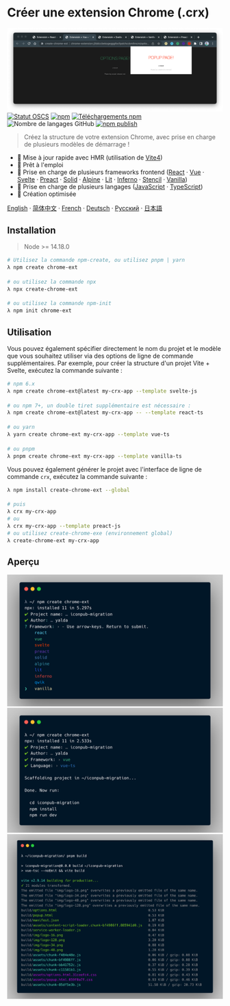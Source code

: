 # Créer une extension Chrome (.crx)

![Aperçu crx](./img/crx-preview.png)
[![Statut OSCS](https://www.oscs1024.com/platform/badge/guocaoyi/create-chrome-ext.svg?size=small)](https://www.oscs1024.com/project/guocaoyi/create-chrome-ext?ref=badge_small)
[![npm](https://img.shields.io/npm/v/create-chrome-ext?logo=npm)](https://www.npmjs.com/package/create-chrome-ext)
[![Téléchargements npm](https://img.shields.io/npm/dw/create-chrome-ext)](https://www.npmjs.com/package/create-chrome-ext)
![Nombre de langages GitHub](https://img.shields.io/github/languages/count/guocaoyi/create-chrome-ext)
[![npm publish](https://github.com/guocaoyi/create-chrome-ext/actions/workflows/npm-publish.yml/badge.svg)](https://github.com/guocaoyi/create-chrome-ext/actions/workflows/npm-publish.yml)

> Créez la structure de votre extension Chrome, avec prise en charge de plusieurs modèles de démarrage !

- 🚀 Mise à jour rapide avec HMR (utilisation de [Vite4](https://vitejs.dev))
- 🥡 Prêt à l'emploi
- 🌈 Prise en charge de plusieurs frameworks frontend ([React](https://reactjs.org) · [Vue](https://vuejs.org) · [Svelte](https://svelte.dev) · [Preact](https://preactjs.com) · [Solid](https://www.solidjs.com) · [Alpine](https://alpinejs.dev) · [Lit](https://lit.dev) · [Inferno](https://www.infernojs.org) · [Stencil](https://stenciljs.com) · [Vanilla](http://vanilla-js.com))
- 🥢 Prise en charge de plusieurs langages ([JavaScript](https://www.javascript.com/) · [TypeScript](https://www.typescriptlang.org/))
- 🧶 Création optimisée

[English](./README.md) · [简体中文](./docs/README.zh-CN.md) · [French](./docs/README.fr-FR.md) · [Deutsch](./docs/README.de-DE.md) · [Русский](./docs/README.ja-JP.md) · [日本語](./docs/README.ja-JP.md)

## Installation

> Node >= 14.18.0

```bash
# Utilisez la commande npm-create, ou utilisez pnpm | yarn
λ npm create chrome-ext

# ou utilisez la commande npx
λ npx create-chrome-ext

# ou utilisez la commande npm-init
λ npm init chrome-ext
```

## Utilisation

Vous pouvez également spécifier directement le nom du projet et le modèle que vous souhaitez utiliser via des options de ligne de commande supplémentaires. Par exemple, pour créer la structure d'un projet Vite + Svelte, exécutez la commande suivante :

```bash
# npm 6.x
λ npm create chrome-ext@latest my-crx-app --template svelte-js

# ou npm 7+, un double tiret supplémentaire est nécessaire :
λ npm create chrome-ext@latest my-crx-app -- --template react-ts

# ou yarn
λ yarn create chrome-ext my-crx-app --template vue-ts

# ou pnpm
λ pnpm create chrome-ext my-crx-app --template vanilla-ts
```

Vous pouvez également générer le projet avec l'interface de ligne de commande `crx`, exécutez la commande suivante :

```bash
λ npm install create-chrome-ext --global

# puis
λ crx my-crx-app
# ou
λ crx my-crx-app --template preact-js
# ou utilisez create-chrome-exe (environnement global)
λ create-chrome-ext my-crx-app
```

## Aperçu

![Exécution de crx](./img/crx-run.png)
![Installation de crx](./img/crx-install.png)
![Création de crx](./img/crx-build.png)
